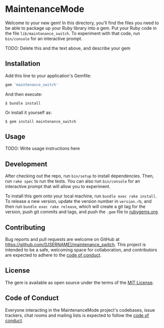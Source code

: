 # MaintenanceMode

Welcome to your new gem! In this directory, you'll find the files you need to be able to package up your Ruby library into a gem. Put your Ruby code in the file `lib/maintenance_switch`. To experiment with that code, run `bin/console` for an interactive prompt.

TODO: Delete this and the text above, and describe your gem

## Installation

Add this line to your application's Gemfile:

```ruby
gem 'maintenance_switch'
```

And then execute:

    $ bundle install

Or install it yourself as:

    $ gem install maintenance_switch

## Usage

TODO: Write usage instructions here

## Development

After checking out the repo, run `bin/setup` to install dependencies. Then, run `rake spec` to run the tests. You can also run `bin/console` for an interactive prompt that will allow you to experiment.

To install this gem onto your local machine, run `bundle exec rake install`. To release a new version, update the version number in `version.rb`, and then run `bundle exec rake release`, which will create a git tag for the version, push git commits and tags, and push the `.gem` file to [rubygems.org](https://rubygems.org).

## Contributing

Bug reports and pull requests are welcome on GitHub at https://github.com/[USERNAME]/maintenance_switch. This project is intended to be a safe, welcoming space for collaboration, and contributors are expected to adhere to the [code of conduct](https://github.com/[USERNAME]/maintenance_switch/blob/master/CODE_OF_CONDUCT.md).


## License

The gem is available as open source under the terms of the [MIT License](https://opensource.org/licenses/MIT).

## Code of Conduct

Everyone interacting in the MaintenanceMode project's codebases, issue trackers, chat rooms and mailing lists is expected to follow the [code of conduct](https://github.com/[USERNAME]/maintenance_switch/blob/master/CODE_OF_CONDUCT.md).

